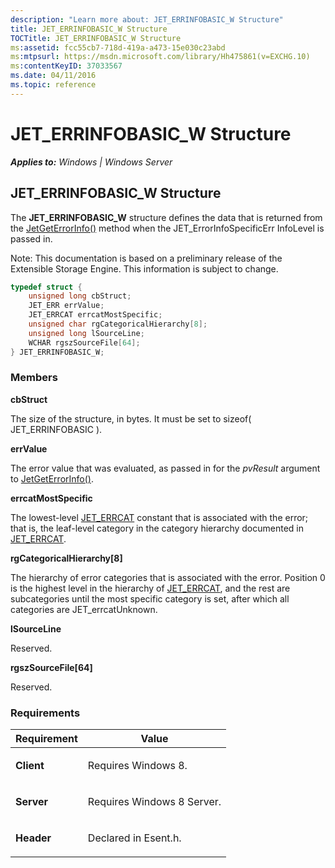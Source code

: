 ```yaml
---
description: "Learn more about: JET_ERRINFOBASIC_W Structure"
title: JET_ERRINFOBASIC_W Structure
TOCTitle: JET_ERRINFOBASIC_W Structure
ms:assetid: fcc55cb7-718d-419a-a473-15e030c23abd
ms:mtpsurl: https://msdn.microsoft.com/library/Hh475861(v=EXCHG.10)
ms:contentKeyID: 37033567
ms.date: 04/11/2016
ms.topic: reference
---
```


# JET_ERRINFOBASIC_W Structure


_**Applies to:** Windows | Windows Server_

## JET_ERRINFOBASIC_W Structure

The **JET_ERRINFOBASIC_W** structure defines the data that is returned from the [JetGetErrorInfo()](./jetgeterrorinfow-function.md) method when the JET_ErrorInfoSpecificErr InfoLevel is passed in.

Note: This documentation is based on a preliminary release of the Extensible Storage Engine. This information is subject to change.

```cpp
typedef struct { 
    unsigned long cbStruct; 
    JET_ERR errValue; 
    JET_ERRCAT errcatMostSpecific; 
    unsigned char rgCategoricalHierarchy[8]; 
    unsigned long lSourceLine; 
    WCHAR rgszSourceFile[64]; 
} JET_ERRINFOBASIC_W;
```

### Members

**cbStruct**

The size of the structure, in bytes. It must be set to sizeof( JET_ERRINFOBASIC ).

**errValue**

The error value that was evaluated, as passed in for the *pvResult* argument to [JetGetErrorInfo()](./jetgeterrorinfow-function.md).

**errcatMostSpecific**

The lowest-level [JET_ERRCAT](./jet-errcat.md) constant that is associated with the error; that is, the leaf-level category in the category hierarchy documented in [JET_ERRCAT](./jet-errcat.md).

**rgCategoricalHierarchy\[8\]**

The hierarchy of error categories that is associated with the error. Position 0 is the highest level in the hierarchy of [JET_ERRCAT](./jet-errcat.md), and the rest are subcategories until the most specific category is set, after which all categories are JET_errcatUnknown.

**lSourceLine**

Reserved.

**rgszSourceFile\[64\]**

Reserved.

### Requirements


| Requirement | Value |
|------------|----------|
| <p><strong>Client</strong></p> | <p>Requires Windows 8.</p> | 
| <p><strong>Server</strong></p> | <p>Requires Windows 8 Server.</p> | 
| <p><strong>Header</strong></p> | <p>Declared in Esent.h.</p> | 

